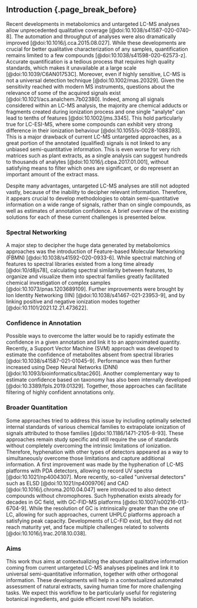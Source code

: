 ## Introduction {.page_break_before}

Recent developments in metabolomics and untargeted LC-MS analyses allow unprecedented qualitative coverage [@doi:10.1038/s41587-020-0740-8].
The automation and throughput of analyses were also dramatically improved [@doi:10.1016/j.cca.2015.08.027]. 
While these developments are crucial for better qualitative characterization of any samples, quantification remains limited to a few compounds [@doi:10.1038/s41598-020-62573-z].
Accurate quantification is a tedious process that requires high quality standards, which makes it unavailable at a large scale [@doi:10.1039/C6AN01753C].
Moreover, even if highly sensitive, LC-MS is not a universal detection technique [@doi:10.1002/mas.20329].
Given the sensitivity reached with modern MS instruments, questions about the relevance of some of the acquired signals exist [@doi:10.1021/acs.analchem.7b02380].
Indeed, among all signals considered within an LC-MS analysis, the majority are chemical adducts or fragments created during ionization process and one single "analyte" can lead to tenths of features [@doi:10.1002/jms.3345].
This hold particularly true for LC-ESI-MS, where some compounds can exhibit very strong difference in their ionization behaviour [@doi:10.1055/s-0028-1088393].
This is a major drawback of current LC-MS untargeted approaches, as a great portion of the annotated (qualified) signals is not linked to any unbiased semi-quantitative information.
This is even worse for very rich matrices such as plant extracts, as a single analysis can suggest hundreds to thousands of analytes [@doi:10.1016/j.cbpa.2017.01.001], without satisfying means to filter which ones are significant, or do represent an important amount of the extract mass.

Despite many advantages, untargeted LC-MS analyses are still not adopted vastly, because of the inability to decipher relevant information.
Therefore, it appears crucial to develop methodologies to obtain semi-quantitative information on a wide range of signals, rather than on single compounds, as well as estimates of annotation confidence.
A brief overview of the existing solutions for each of these current challenges is presented below.

### Spectral Networking

A major step to decipher the huge data generated by metabolomics approaches was the introduction of Feature-based Molecular Networking (FBMN) [@doi:10.1038/s41592-020-0933-6].
While spectral matching of features to spectral libraries existed from a long time already [@doi:10/d8js78], calculating spectral similarity between features, to organize and visualize them into spectral families greatly facilitated chemical investigation of complex samples [@doi:10.1073/pnas.1203689109].
Further improvements were brought by Ion Identity Networking (IIN) [@doi:10.1038/s41467-021-23953-9], and by linking positive and negative ionization modes together [@doi:10.1101/2021.12.21.473622].

### Confidence in Annotation

Possible ways to overcome the latter would be to rapidly estimate the confidence in a given annotation and link it to an approximated quantity.
Recently, a Support Vector Machine (SVM) approach was developed to estimate the confidence of metabolites absent from spectral libraries [@doi:10.1038/s41587-021-01045-9].
Performance was then further increased using Deep Neural Networks (DNN) [@doi:10.1093/bioinformatics/btac260].
Another complementary way to estimate confidence based on taxonomy has also been internally developed [@doi:10.3389/fpls.2019.01329].
Together, those approaches can facilitate filtering of highly confident annotations only.

### Broader Quantitation

Some approaches tried to address this issue by including optimally selected internal standards of various chemical families to extrapolate ionization of signals attributed to those families [@doi:10.1186/1471-2105-8-93].
These approaches remain study specific and still require the use of standards without completely overcoming the intrinsic limitations of ionization.
Therefore, hyphenation with other types of detectors appeared as a way to simultaneously overcome those limitations and capture additional information.
A first improvement was made by the hyphenation of LC-MS platforms with PDA detectors, allowing to record UV spectra [@doi:10.1021/np4004307].
More recently, so-called "universal detectors" such as ELSD [@doi:10.1021/np4009706] and CAD [@doi:10.1016/j.chroma.2010.04.047] were introduced to also detect compounds without chromophores.
Such hyphenation exists already for decades in GC field, with GC-FID-MS platforms [@doi:10.1007/s00216-013-6704-9].
While the resolution of GC is intrinsically greater than the one of LC, allowing for such approaches, current UHPLC platforms approach a satisfying peak capacity.
Developments of LC-FID exist, but they did not reach maturity yet, and face multiple challenges related to solvents [@doi:10.1016/j.trac.2018.10.038].

### Aims 

This work thus aims at contextualizing the abundant qualitative information coming from current untargeted LC-MS analyses pipelines and link it to universal semi-quantitative information, together with other orthogonal information.
These developments will help in a contextualized automated assessment of natural extracts, saving human time for more challenging tasks.
We expect this workflow to be particularly useful for registering botanical ingredients, and guide efficient novel NPs isolation.
